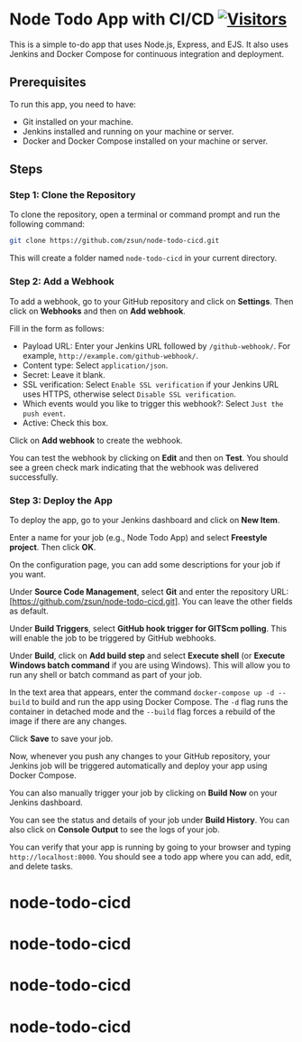 # Node Todo App with CI/CD [![Visitors](https://api.visitorbadge.io/api/visitors?path=https%3A%2F%2Fgithub.com%2Fzsun%2Fnode-todo-cicd&countColor=%232ccce4&style=plastic&labelStyle=upper)](https://visitorbadge.io/status?path=https%3A%2F%2Fgithub.com%2Fzsun%2Fnode-todo-cicd)

This is a simple to-do app that uses Node.js, Express, and EJS. It also uses Jenkins and Docker Compose for continuous integration and deployment.

## Prerequisites

To run this app, you need to have:

- Git installed on your machine.
- Jenkins installed and running on your machine or server.
- Docker and Docker Compose installed on your machine or server.

## Steps

### Step 1: Clone the Repository

To clone the repository, open a terminal or command prompt and run the following command:

```bash
git clone https://github.com/zsun/node-todo-cicd.git
```

This will create a folder named `node-todo-cicd` in your current directory.

### Step 2: Add a Webhook

To add a webhook, go to your GitHub repository and click on **Settings**. Then click on **Webhooks** and then on **Add webhook**.

Fill in the form as follows:

- Payload URL: Enter your Jenkins URL followed by `/github-webhook/`. For example, `http://example.com/github-webhook/`.
- Content type: Select `application/json`.
- Secret: Leave it blank.
- SSL verification: Select `Enable SSL verification` if your Jenkins URL uses HTTPS, otherwise select `Disable SSL verification`.
- Which events would you like to trigger this webhook?: Select `Just the push event`.
- Active: Check this box.

Click on **Add webhook** to create the webhook.

You can test the webhook by clicking on **Edit** and then on **Test**. You should see a green check mark indicating that the webhook was delivered successfully.

### Step 3: Deploy the App

To deploy the app, go to your Jenkins dashboard and click on **New Item**.

Enter a name for your job (e.g., Node Todo App) and select **Freestyle project**. Then click **OK**.

On the configuration page, you can add some descriptions for your job if you want.

Under **Source Code Management**, select **Git** and enter the repository URL: [https://github.com/zsun/node-todo-cicd.git]. You can leave the other fields as default.

Under **Build Triggers**, select **GitHub hook trigger for GITScm polling**. This will enable the job to be triggered by GitHub webhooks.

Under **Build**, click on **Add build step** and select **Execute shell** (or **Execute Windows batch command** if you are using Windows). This will allow you to run any shell or batch command as part of your job.

In the text area that appears, enter the command `docker-compose up -d --build` to build and run the app using Docker Compose. The `-d` flag runs the container in detached mode and the `--build` flag forces a rebuild of the image if there are any changes.

Click **Save** to save your job.

Now, whenever you push any changes to your GitHub repository, your Jenkins job will be triggered automatically and deploy your app using Docker Compose.

You can also manually trigger your job by clicking on **Build Now** on your Jenkins dashboard.

You can see the status and details of your job under **Build History**. You can also click on **Console Output** to see the logs of your job.

You can verify that your app is running by going to your browser and typing `http://localhost:8000`. You should see a todo app where you can add, edit, and delete tasks.
# node-todo-cicd
# node-todo-cicd
# node-todo-cicd
# node-todo-cicd

